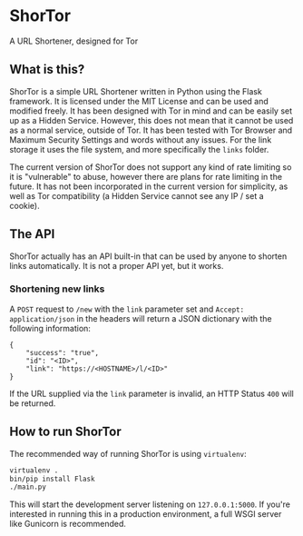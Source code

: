 # ShorTor
A URL Shortener, designed for Tor

## What is this?

ShorTor is a simple URL Shortener written in Python using the Flask framework. It
is licensed under the MIT License and can be used and modified freely. It has been
designed with Tor in mind and can be easily set up as a Hidden Service. However,
this does not mean that it cannot be used as a normal service, outside of Tor. It has
been tested with Tor Browser and Maximum Security Settings and words without any
issues. For the link storage it uses the file system, and more specifically the 
`links` folder.

The current version of ShorTor does not support any kind of rate limiting so it is
"vulnerable" to abuse, however there are plans for rate limiting in the future. It
has not been incorporated in the current version for simplicity, as well as Tor
compatibility (a Hidden Service cannot see any IP / set a cookie). 

## The API
ShorTor actually has an API built-in that can be used by anyone to shorten links
automatically. It is not a proper API yet, but it works. 

### Shortening new links
A `POST` request to `/new` with the `link` parameter set and `Accept: application/json`
in the headers will return a JSON dictionary with the following information:

```
{
	"success": "true",
	"id": "<ID>",
	"link": "https://<HOSTNAME>/l/<ID>"
}
```

If the URL supplied via the `link` parameter is invalid, an HTTP Status `400` will
be returned. 

## How to run ShorTor

The recommended way of running ShorTor is using `virtualenv`:

```bash
virtualenv .
bin/pip install Flask
./main.py
```

This will start the development server listening on `127.0.0.1:5000`. If you're
interested in running this in a production environment, a full WSGI server like
Gunicorn is recommended. 

